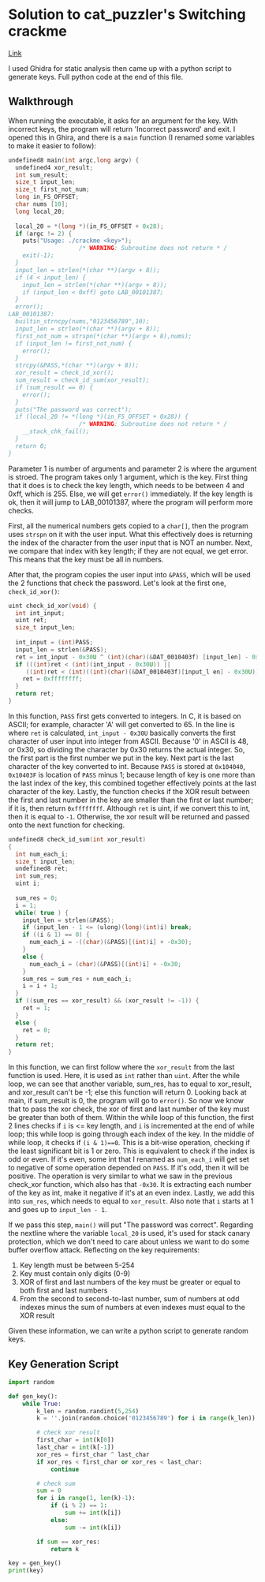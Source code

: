 # Solution to cat_puzzler's Switching crackme
[Link](https://crackmes.one/crackme/6784563e4d850ac5f7dc5137)

I used Ghidra for static analysis then came up with a python script to generate keys. Full python code at the end of this file.

## Walkthrough

When running the executable, it asks for an argument for the key. With incorrect keys, the program will return 'Incorrect password' and exit. I opened this in Ghira, and there is a `main` function (I renamed some variables to make it easier to follow):

```c
undefined8 main(int argc,long argv) {
  undefined4 xor_result;
  int sum_result;
  size_t input_len;
  size_t first_not_num;
  long in_FS_OFFSET;
  char nums [10];
  long local_20;
  
  local_20 = *(long *)(in_FS_OFFSET + 0x28);
  if (argc != 2) {
    puts("Usage: ./crackme <key>");
                    /* WARNING: Subroutine does not return * /
    exit(-1);
  }
  input_len = strlen(*(char **)(argv + 8));
  if (4 < input_len) {
    input_len = strlen(*(char **)(argv + 8));
    if (input_len < 0xff) goto LAB_00101387;
  }
  error();
LAB_00101387:
  builtin_strncpy(nums,"0123456789",10);
  input_len = strlen(*(char **)(argv + 8));
  first_not_num = strspn(*(char **)(argv + 8),nums);
  if (input_len != first_not_num) {
    error();
  }
  strcpy(&PASS,*(char **)(argv + 8));
  xor_result = check_id_xor();
  sum_result = check_id_sum(xor_result);
  if (sum_result == 0) {
    error();
  }
  puts("The password was correct");
  if (local_20 != *(long *)(in_FS_OFFSET + 0x28)) {
                    /* WARNING: Subroutine does not return * /
    __stack_chk_fail();
  }
  return 0;
}
```
Parameter 1 is number of arguments and parameter 2 is where the argument is stroed. The program takes only 1 argument, which is the key. First thing that it does is to check the key length, which needs to be between 4 and 0xff, which is 255. Else, we will get `error()` immediately. If the key length is ok, then it will jump to LAB_00101387, where the program will perform more checks. 

First, all the numerical numbers gets copied to a `char[]`, then the program uses `strspn` on it with the user input. What this effectively does is returning the index of the character from the user input that is NOT an number. Next, we compare that index with key length; if they are not equal, we get error. This means that the key must be all in numbers.

After that, the program copies the user input into `&PASS`, which will be used the 2 functions that check the password. Let's look at the first one, `check_id_xor()`:
```c
uint check_id_xor(void) {
  int int_input;
  uint ret;
  size_t input_len;
  
  int_input = (int)PASS;
  input_len = strlen(&PASS);
  ret = int_input - 0x30U ^ (int)(char)(&DAT_0010403f) [input_len] - 0x30U;
  if (((int)ret < (int)(int_input - 0x30U)) ||
     ((int)ret < (int)((int)(char)(&DAT_0010403f)[input_l en] - 0x30U))) {
    ret = 0xffffffff;
  }
  return ret;
}
```
In this function, `PASS` first gets converted to integers. In C, it is based on ASCII; for example, character 'A' will get converted to 65. In the line is where `ret` is calculated, `int_input - 0x30U` basically converts the first character of user input into integer from ASCII. Because '0' in ASCII is 48, or 0x30, so dividing the character by 0x30 returns the actual integer. So, the first part is the first number we put in the key. Next part is the last character of the key converted to int. Because `PASS` is stored at `0x104040`, `0x10403F` is location of `PASS` minus 1; because length of key is one more than the last index of the key, this combined together effectively points at the last character of the key. Lastly, the function checks if the XOR result between the first and last number in the key are smaller than the first or last number; if it is, then return `0xffffffff`. Although `ret` is uint, if we convert this to int, then it is equal to `-1`. Otherwise, the xor result will be returned and passed onto the next function for checking.
```c
undefined8 check_id_sum(int xor_result)
{
  int num_each_i;
  size_t input_len;
  undefined8 ret;
  int sum_res;
  uint i;
  
  sum_res = 0;
  i = 1;
  while( true ) {
    input_len = strlen(&PASS);
    if (input_len - 1 <= (ulong)(long)(int)i) break;
    if ((i & 1) == 0) {
      num_each_i = -((char)(&PASS)[(int)i] + -0x30);
    }
    else {
      num_each_i = (char)(&PASS)[(int)i] + -0x30;
    }
    sum_res = sum_res + num_each_i;
    i = i + 1;
  }
  if ((sum_res == xor_result) && (xor_result != -1)) {
    ret = 1;
  }
  else {
    ret = 0;
  }
  return ret;
}
```
In this function, we can first follow where the `xor_result` from the last function is used. Here, it is used as `int` rather than `uint`. After the while loop, we can see that another variable, sum_res, has to equal to xor_result, and xor_result can't be -1; else this function will return 0. Looking back at main, if sum_result is 0, the program will go to `error()`. So now we know that to pass the xor check, the xor of first and last number of the key must be greater than both of them. Within the while loop of this function, the first 2 lines checks if `i` is <= key length, and `i` is incremented at the end of while loop; this while loop is going through each index of the key. In the middle of while loop, it checks if `(i & 1)==0`. This is a bit-wise operation, checking if the least significant bit is 1 or zero. This is equivalent to check if the index is odd or even. If it's even, some int that I renamed as `num_each_i` will get set to negative of some operation depended on `PASS`. If it's odd, then it will be positive. The operation is very similar to what we saw in the previous check_xor function, which also has that `-0x30`. It is extracting each number of the key as int, make it negative if it's at an even index. Lastly, we add this into `sum_res`, which needs to equal to `xor_result`. Also note that `i` starts at 1 and goes up to `input_len - 1`. 

If we pass this step, `main()` will put "The password was correct". Regarding the nextline where the variable `local_20` is used, it's used for stack canary protection, which we don't need to care about unless we want to do some buffer overflow attack. Reflecting on the key requirements:
1. Key length must be between 5-254
2. Key must contain only digits (0-9)
3. XOR of first and last numbers of the key must be greater or equal to both first and last numbers
4. From the second to second-to-last number, sum of numbers at odd indexes minus the sum of numbers at even indexes must equal to the XOR result

Given these information, we can write a python script to generate random keys.

## Key Generation Script
```python
import random

def gen_key():
    while True:
        k_len = random.randint(5,254)
        k = ''.join(random.choice('0123456789') for i in range(k_len))

        # check xor result
        first_char = int(k[0])
        last_char = int(k[-1])
        xor_res = first_char ^ last_char
        if xor_res < first_char or xor_res < last_char:
            continue

        # check sum
        sum = 0
        for i in range(1, len(k)-1):
            if (i % 2) == 1:
                sum += int(k[i])
            else:
                sum -= int(k[i])

        if sum == xor_res:
            return k

key = gen_key()
print(key)
```
